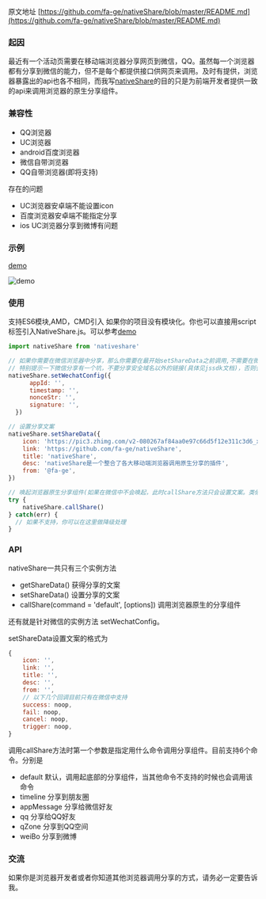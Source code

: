 原文地址 [https://github.com/fa-ge/nativeShare/blob/master/README.md](https://github.com/fa-ge/nativeShare/blob/master/README.md)

### 起因

最近有一个活动页需要在移动端浏览器分享网页到微信，QQ。虽然每一个浏览器都有分享到微信的能力，但不是每个都提供接口供网页来调用。及时有提供，浏览器暴露出的api也各不相同，而我写[nativeShare](https://github.com/fa-ge/nativeShare)的目的只是为前端开发者提供一致的api来调用浏览器的原生分享组件。



### 兼容性

- QQ浏览器
- UC浏览器
- android百度浏览器
- 微信自带浏览器
- QQ自带浏览器(即将支持)

存在的问题

* UC浏览器安卓端不能设置icon
* 百度浏览器安卓端不能指定分享
* ios UC浏览器分享到微博有问题



### 示例
[demo](https://fa-ge.github.io/nativeShare/demo/index.html)

![demo](https://fa-ge.github.io/nativeShare/demo/demo.png)

### 使用
支持ES6模块,AMD，CMD引入
如果你的项目没有模块化。你也可以直接用script标签引入NativeShare.js。可以参考[demo](https://fa-ge.github.io/nativeShare/demo/index.html)
```javascript
import nativeShare from 'nativeshare'

// 如果你需要在微信浏览器中分享，那么你需要在最开始setShareData之前调用,不需要在微信中分享不需要调用setWechatConfig
// 特别提示一下微信分享有一个坑，不要分享安全域名以外的链接(具体见jssdk文档)，否则会导致你配置的文案无效
nativeShare.setWechatConfig({
      appId: '',
      timestamp: '',
      nonceStr: '',
      signature: '',
  })

// 设置分享文案
nativeShare.setShareData({
    icon: 'https://pic3.zhimg.com/v2-080267af84aa0e97c66d5f12e311c3d6_xl.jpg',
    link: 'https://github.com/fa-ge/nativeShare',
    title: 'nativeShare',
    desc: 'nativeShare是一个整合了各大移动端浏览器调用原生分享的插件',
    from: '@fa-ge',
})

// 唤起浏览器原生分享组件(如果在微信中不会唤起，此时callShare方法只会设置文案。类似setShareData)
try {
	nativeShare.callShare()
} catch(err) {
  // 如果不支持，你可以在这里做降级处理
}
```

### API

nativeShare一共只有三个实例方法

* getShareData() 获得分享的文案
* setShareData() 设置分享的文案
* callShare(command = 'default', [options]) 调用浏览器原生的分享组件

还有就是针对微信的实例方法 setWechatConfig。

setShareData设置文案的格式为

```javascript
{
    icon: '',
    link: '',
    title: '',
    desc: '',
    from: '',
    // 以下几个回调目前只有在微信中支持
    success: noop,
    fail: noop,
    cancel: noop,
    trigger: noop,
}
```

调用callShare方法时第一个参数是指定用什么命令调用分享组件。目前支持6个命令。分别是

* default 默认，调用起底部的分享组件，当其他命令不支持的时候也会调用该命令
* timeline 分享到朋友圈
* appMessage 分享给微信好友
* qq 分享给QQ好友
* qZone 分享到QQ空间
* weiBo 分享到微博




### 交流
如果你是浏览器开发者或者你知道其他浏览器调用分享的方式，请务必一定要告诉我。